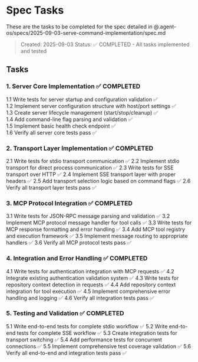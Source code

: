 # Spec Tasks

These are the tasks to be completed for the spec detailed in @.agent-os/specs/2025-09-03-serve-command-implementation/spec.md

> Created: 2025-09-03
> Status: ✅ COMPLETED - All tasks implemented and tested

## Tasks

### 1. Server Core Implementation ✅ COMPLETED
1.1 Write tests for server startup and configuration validation ✅  
1.2 Implement server configuration structure with host/port settings ✅  
1.3 Create server lifecycle management (start/stop/cleanup) ✅  
1.4 Add command-line flag parsing and validation ✅  
1.5 Implement basic health check endpoint ✅  
1.6 Verify all server core tests pass ✅  

### 2. Transport Layer Implementation ✅ COMPLETED
2.1 Write tests for stdio transport communication ✅
2.2 Implement stdio transport for direct process communication ✅
2.3 Write tests for SSE transport over HTTP ✅
2.4 Implement SSE transport layer with proper headers ✅
2.5 Add transport selection logic based on command flags ✅
2.6 Verify all transport layer tests pass ✅  

### 3. MCP Protocol Integration ✅ COMPLETED
3.1 Write tests for JSON-RPC message parsing and validation ✅
3.2 Implement MCP protocol message handler for tool calls ✅
3.3 Write tests for MCP response formatting and error handling ✅
3.4 Add MCP tool registry and execution framework ✅
3.5 Implement message routing to appropriate handlers ✅
3.6 Verify all MCP protocol tests pass ✅  

### 4. Integration and Error Handling ✅ COMPLETED
4.1 Write tests for authentication integration with MCP requests ✅
4.2 Integrate existing authentication validation system ✅
4.3 Write tests for repository context detection in requests ✅
4.4 Add repository context integration for tool execution ✅
4.5 Implement comprehensive error handling and logging ✅
4.6 Verify all integration tests pass ✅  

### 5. Testing and Validation ✅ COMPLETED
5.1 Write end-to-end tests for complete stdio workflow ✅
5.2 Write end-to-end tests for complete SSE workflow ✅
5.3 Create integration tests for transport switching ✅
5.4 Add performance tests for concurrent connections ✅
5.5 Implement comprehensive test coverage validation ✅
5.6 Verify all end-to-end and integration tests pass ✅